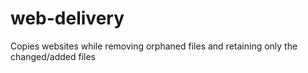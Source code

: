 # web-delivery
Copies websites while removing orphaned files and retaining only the changed/added files
